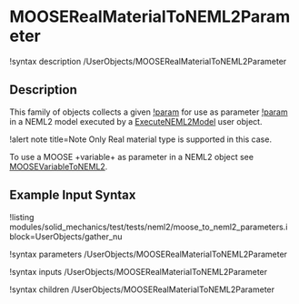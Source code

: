 # MOOSERealMaterialToNEML2Parameter

!syntax description /UserObjects/MOOSERealMaterialToNEML2Parameter

## Description

This family of objects collects a given [!param](/UserObjects/MOOSERealMaterialToNEML2Parameter/moose_material_property) for use as parameter [!param](/UserObjects/MOOSERealMaterialToNEML2Parameter/neml2_parameter) in a NEML2 model executed by a [ExecuteNEML2Model](ExecuteNEML2Model.md) user object.

!alert note title=Note
Only Real material type is supported in this case.

To use a MOOSE +variable+ as parameter in a NEML2 object see [MOOSEVariableToNEML2](MOOSEVariableToNEML2Parameter.md).

## Example Input Syntax

!listing modules/solid_mechanics/test/tests/neml2/moose_to_neml2_parameters.i block=UserObjects/gather_nu

!syntax parameters /UserObjects/MOOSERealMaterialToNEML2Parameter

!syntax inputs /UserObjects/MOOSERealMaterialToNEML2Parameter

!syntax children /UserObjects/MOOSERealMaterialToNEML2Parameter
